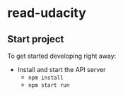 # read-udacity

## Start project

To get started developing right away:

* Install and start the API server
    - `npm install`
    - `npm start run`